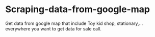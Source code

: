 # Scraping-data-from-google-map
Get data from google map that include Toy kid shop, stationary,... everywhere you want to get data for sale call.
